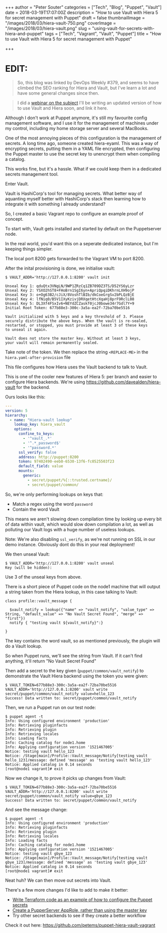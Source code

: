+++
author = "Peter Souter"
categories = ["Tech", "Blog", "Puppet", "Vault"]
date = 2018-03-19T17:07:00Z
description = "How to use Vault with Hiera 5 for secret management with Puppet"
draft = false
thumbnailImage = "/images/2018/03/hiera-vault-750.png"
coverImage = "/images/2018/03/hiera-vault.png"
slug = "using-vault-for-secrets-with-hiera-and-puppet"
tags = ["Tech", "Vagrant", "Vault", "Puppet"]
title = "How to use Vault with Hiera 5 for secret management with Puppet"

+++

# EDIT:

> So, this blog was linked by DevOps Weekly #379, and seems to have climbed the SEO ranking
for Hiera and Vault, but I've learn a lot and have some general changes since then.

> I did a [webinar on the subject](https://www.hashicorp.com/resources/hashicorp-vault-with-puppet-hiera-5-for-secret-management) I'll be writing an updated version of how to use Vault and Hiera soon, and link it here.

Although I don't work at Puppet anymore, it's still my favourite config management
software, and I use it for the management of machines under my control, including
my home storage server and several MacBooks.

One of the most annoying pieces of this configuration is the management of secrets.
A long time ago, someone created hiera-eyaml. This was a way of encrypting secrets,
putting them in a YAML file encrypted, then configuring the Puppet master to use
the secret key to unencrypt them when compiling a catalog.

This works fine, but it's a hassle. What if we could keep them in a dedicated secrets
management tool.

Enter Vault.

Vault is HashiCorp's tool for managing secrets. What better way of aquanting myself better with HashiCorp's stack
then learning how to integrate it with something I already understand?

So, I created a basic Vagrant repo to configure an example proof of concept.

To start with, Vault gets installed and started by default on the Puppetserver node.

In the real world, you'd want this on a seperate dedicated instance, but I'm keeping things simpler.

The local port 8200 gets forwarded to the Vagrant VM to port 8200.

After the inital provisioning is done, we initialise vault:

```
$ VAULT_ADDR='http://127.0.0.1:8200' vault init

Unseal Key 1: qduQtx3VNgLN/9WP1ZRzCq1ZB709DZ3TS/D52YS6yLzr
Unseal Key 2: YSXO2hST8+FHoBrn1SgI6yn+ApriQpqiDKhrnLXH9ojP
Unseal Key 3: o+Og63B2/cJiX/8VoshTlBIb/dkCoeGrgSv2bPLQzBjE
Unseal Key 4: lfNiq0/B5V1IXyKzivjDRXqetHtcXqaHj8prF9RclL08
Unseal Key 5: DL3Xf4FSxIv6+NEYdZCZaskf0jcJ0bowe34r7Gdl7Y+9
Initial Root Token: 677b88e3-300c-3a5a-ea2f-72ba70be5516

Vault initialized with 5 keys and a key threshold of 3. Please
securely distribute the above keys. When the vault is re-sealed,
restarted, or stopped, you must provide at least 3 of these keys
to unseal it again.

Vault does not store the master key. Without at least 3 keys,
your vault will remain permanently sealed.
```

Take note of the token. We then replace the string `<REPLACE-ME>` in the `hiera.yaml-after-provision` file

This file configures how Hiera uses the Vault backend to talk to Vault.

This is one of the cooler new features of Hiera 5: per branch and easier to configure
Hiera backends. We're using https://github.com/davealden/hiera-vault for the backend.

Ours looks like this:

```yaml
---
version: 5
hierarchy:
  - name: "Hiera-vault lookup"
    lookup_key: hiera_vault
    options:
      confine_to_keys:
        - '^vault_.*'
        - '^.*_password$'
        - '^password.*'
      ssl_verify: false
      address: http://puppet:8200
      token: 97402490-eeb0-6530-13f6-fc0525503f23
      default_field: value
      mounts:
        generic:
          - secret/puppet/%{::trusted.certname}/
          - secret/puppet/common/
```

So, we're only performing lookups on keys that:
* Match a regex using the word `password`
* Contain the word Vault

This means we aren't slowing down compilation time by looking up every bit of
data within vault, which would slow down compilation a lot, as well as polluting
our Vault logs with a huge number of useless lookups.

Note: We're also disabling `ssl_verify`, as we're not running on SSL in our demo instance.
Obviously dont do this in your real deployment!

We then unseal Vault:

```
$ VAULT_ADDR='http://127.0.0.1:8200' vault unseal
Key (will be hidden):
```

Use 3 of the unseal keys from above.

There is a short piece of Puppet code on the node1 machine that will output a string
taken from the Hiera lookup, in this case talking to Vault:

```puppet
class profile::vault_message {

  $vault_notify = lookup({"name" => "vault_notify", "value_type" => String, "default_value" => "No Vault Secret Found", "merge" => "first"})
  notify { "testing vault ${vault_notify}":}

}
```

The key contains the word vault, so as mentioned previously, the plugin will do a Vault lookup.

So when Puppet runs, we'll see the string from Vault. If it can't find anything,
it'll return "No Vault Secret Found"

Then add a secret to the key given (`puppet/common/vault_notify`) to demonstrate the Vault Hiera backend using the token you were given:

```
$ VAULT_TOKEN=677b88e3-300c-3a5a-ea2f-72ba70be5516 VAULT_ADDR='http://127.0.0.1:8200' vault write secret/puppet/common/vault_notify value=hello_123
Success! Data written to: secret/puppet/common/vault_notify
```

Then, we run a Puppet run on our test node:

```
$ puppet agent -t
Info: Using configured environment 'production'
Info: Retrieving pluginfacts
Info: Retrieving plugin
Info: Retrieving locales
Info: Loading facts
Info: Caching catalog for node1.home
Info: Applying configuration version '1521467005'
Notice: testing vault hello_123
Notice: /Stage[main]/Profile::Vault_message/Notify[testing vault hello_123]/message: defined 'message' as 'testing vault hello_123'
Notice: Applied catalog in 0.14 seconds
[root@node1 vagrant]# exit
```

Now we change it, to prove it picks up changes from Vault:

```
$ VAULT_TOKEN=677b88e3-300c-3a5a-ea2f-72ba70be5516 VAULT_ADDR='http://127.0.0.1:8200' vault write secret/puppet/common/vault_notify value=gbye_123
Success! Data written to: secret/puppet/common/vault_notify
```

And see the message change:

```
$ puppet agent -t
Info: Using configured environment 'production'
Info: Retrieving pluginfacts
Info: Retrieving plugin
Info: Retrieving locales
Info: Loading facts
Info: Caching catalog for node1.home
Info: Applying configuration version '1521467005'
Notice: testing vault gbye_123
Notice: /Stage[main]/Profile::Vault_message/Notify[testing vault gbye_123]/message: defined 'message' as 'testing vault gbye_123'
Notice: Applied catalog in 0.14 seconds
[root@node1 vagrant]# exit
```

Neat huh? We can then move out secrets into Vault.

There's a few more changes I'd like to add to make it better:

* [Write Terraform code as an example of how to configure the Puppet secrets](https://www.terraform.io/docs/providers/vault/index.html)
* [Create a PupperServer AppRole, rather than using the master key
](https://www.vaultproject.io/docs/auth/approle.html)
* Try other secret backends to see if they create a better workflow

Check it out here: https://github.com/petems/puppet-hiera-vault-vagrant
